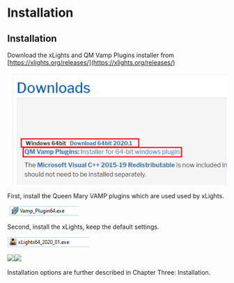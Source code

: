 # Installation

## Installation

Download the xLights and QM Vamp Plugins installer from [https://xlights.org/releases/](https://xlights.org/releases/)

![](<../../.gitbook/assets/image (1118).png>)

First, install the Queen Mary VAMP plugins which are used used by xLights.

![](<../../.gitbook/assets/image (677).png>)

Second, install the xLights, keep the default settings.

![](<../../.gitbook/assets/image (617).png>)

![](../../.gitbook/assets/install1.png)![](../../.gitbook/assets/install2.png)

Installation options are further described in Chapter Three: Installation.
